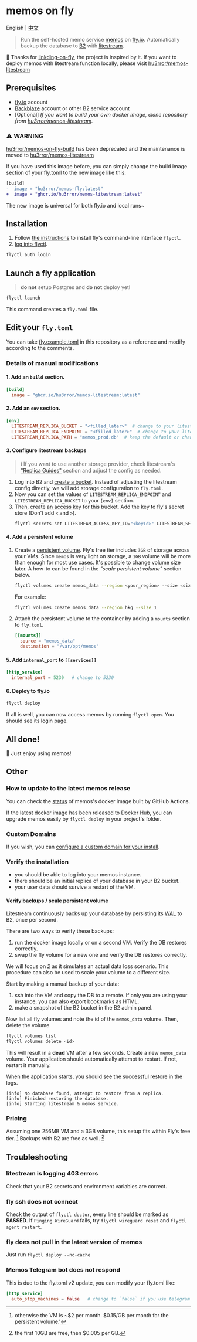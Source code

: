 # memos on fly

English | [中文](README_zh-CN.md)

> Run the self-hosted memo service [memos](https://github.com/usememos/memos) on [fly.io](https://fly.io/). Automatically backup the database to [B2](https://www.backblaze.com/b2/cloud-storage.html) with [litestream](https://litestream.io/).

🙏 Thanks for [linkding-on-fly](https://github.com/fspoettel/linkding-on-fly), the project is inspired by it. If you want to deploy memos with litestream function locally, please visit [hu3rror/memos-litestream](https://github.com/hu3rror/memos-litestream)

## Prerequisites

  - [fly.io](https://fly.io/) account
  - [Backblaze](https://www.backblaze.com/) account or other B2 service account 
  - [Optional] *If you want to build your own docker image, clone repository from [hu3rror/memos-litestream](https://github.com/hu3rror/memos-litestream).* 
  
### ⚠️ **WARNING**
[hu3rror/memos-on-fly-build](https://github.com/hu3rror/memos-on-fly-build) has been deprecated and the maintenance is moved to [hu3rror/memos-litestream](https://github.com/hu3rror/memos-litestream)

If you have used this image before, you can simply change the build image section of your fly.toml to the new image like this:

```diff
[build]
-  image = "hu3rror/memos-fly:latest"
+  image = "ghcr.io/hu3rror/memos-litestream:latest"
```

The new image is universal for both fly.io and local runs~

## Installation

1. Follow [the instructions](https://fly.io/docs/getting-started/installing-flyctl/) to install fly's command-line interface `flyctl`.
2. [log into flyctl](https://fly.io/docs/getting-started/log-in-to-fly/).
  ```sh
  flyctl auth login
  ```

## Launch a fly application

> **do not** setup Postgres and **do not** deploy yet!

  ```sh
  flyctl launch
  ```

This command creates a `fly.toml` file. 

## Edit your `fly.toml`

You can take [fly.example.toml](fly.example.toml) in this repository as a reference and modify according to the comments.

### Details of manual modifications

#### 1. Add an `build` section.

  ```toml
  [build]
    image = "ghcr.io/hu3rror/memos-litestream:latest"
  ```

#### 2. Add an `env` section.

  ```toml
  [env]
    LITESTREAM_REPLICA_BUCKET = "<filled_later>"  # change to your litestream bucket name
    LITESTREAM_REPLICA_ENDPOINT = "<filled_later>"  # change to your litestream endpoint url
    LITESTREAM_REPLICA_PATH = "memos_prod.db"  # keep the default or change to whatever path you want
  ```

#### 3. Configure litestream backups

  > ℹ️ If you want to use another storage provider, check litestream's ["Replica Guides"](https://litestream.io/guides/) section and adjust the config as needed.

  1. Log into B2 and [create a bucket](https://litestream.io/guides/backblaze/#create-a-bucket). Instead of adjusting the litestream config directly, we will add storage configuration to `fly.toml`. 
  2. Now you can set the values of `LITESTREAM_REPLICA_ENDPOINT` and `LITESTREAM_REPLICA_BUCKET` to your `[env]` section.
  3. Then, create [an access key](https://litestream.io/guides/backblaze/#create-a-user) for this bucket. Add the key to fly's secret store (Don't add `<` and `>`).
      ```sh
      flyctl secrets set LITESTREAM_ACCESS_KEY_ID="<keyId>" LITESTREAM_SECRET_ACCESS_KEY="<applicationKey>"
      ```

#### 4. Add a persistent volume

  1. Create a [persistent volume](https://fly.io/docs/reference/volumes/). Fly's free tier includes `3GB` of storage across your VMs. Since `memos` is very light on storage, a `1GB` volume will be more than enough for most use cases. It's possible to change volume size later. A how-to can be found in the _"scale persistent volume"_ section below.
      ```sh
      flyctl volumes create memos_data --region <your_region> --size <size_in_gb>
      ```
      For example:
        ```sh
        flyctl volumes create memos_data --region hkg --size 1
        ```

  2. Attach the persistent volume to the container by adding a `mounts` section to `fly.toml`.
      ```toml
      [[mounts]]
        source = "memos_data"
        destination = "/var/opt/memos"
      ```

#### 5. Add `internal_port` to `[[services]]`

```toml
[http_service]
  internal_port = 5230   # change to 5230
```

#### 6. Deploy to fly.io

  ```sh
  flyctl deploy
  ```

If all is well, you can now access memos by running `flyctl open`. You should see its login page.

## All done!

🎊 Just enjoy using memos!

## Other

### How to update to the latest memos release

You can check the [status](https://github.com/hu3rror/memos-on-fly/actions/workflows/build-and-push-release-image.yml) of memos's docker image built by GitHub Actions. 

If the latest docker image has been released to Docker Hub, you can upgrade memos easily by `flyctl deploy` in your project's folder.

### Custom Domains

If you wish, you can [configure a custom domain for your install](https://fly.io/docs/app-guides/custom-domains-with-fly/).

### Verify the installation

 - you should be able to log into your memos instance.
 - there should be an initial replica of your database in your B2 bucket.
 - your user data should survive a restart of the VM.

#### Verify backups / scale persistent volume

Litestream continuously backs up your database by persisting its [WAL](https://en.wikipedia.org/wiki/Write-ahead_logging) to B2, once per second.

There are two ways to verify these backups:

 1. run the docker image locally or on a second VM. Verify the DB restores correctly.
 2. swap the fly volume for a new one and verify the DB restores correctly.

We will focus on _2_ as it simulates an actual data loss scenario. This procedure can also be used to scale your volume to a different size.

Start by making a manual backup of your data:

 1. ssh into the VM and copy the DB to a remote. If only you are using your instance, you can also export bookmarks as HTML.
 2. make a snapshot of the B2 bucket in the B2 admin panel.

Now list all fly volumes and note the id of the `memos_data` volume. Then, delete the volume.

```sh
flyctl volumes list
flyctl volumes delete <id>
```

This will result in a **dead** VM after a few seconds. Create a new `memos_data` volume. Your application should automatically attempt to restart. If not, restart it manually.

When the application starts, you should see the successful restore in the logs.

```
[info] No database found, attempt to restore from a replica.
[info] Finished restoring the database.
[info] Starting litestream & memos service.
```

### Pricing

Assuming one 256MB VM and a 3GB volume, this setup fits within Fly's free tier. [^0] Backups with B2 are free as well. [^1]

[^0]: otherwise the VM is ~$2 per month. $0.15/GB per month for the persistent volume.'
[^1]: the first 10GB are free, then $0.005 per GB.

## Troubleshooting

### litestream is logging 403 errors

Check that your B2 secrets and environment variables are correct.

### fly ssh does not connect

Check the output of `flyctl doctor`, every line should be marked as **PASSED**. If `Pinging WireGuard` fails, try `flyctl wireguard reset` and `flyctl agent restart`.

### fly does not pull in the latest version of memos

Just run `flyctl deploy --no-cache`

### Memos Telegram bot does not respond

This is due to the fly.toml v2 update, you can modify your fly.toml like:

```toml
[http_service]
  auto_stop_machines = false   # change to `false` if you use telegram bot
```
